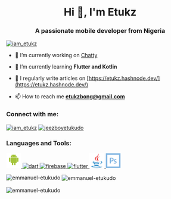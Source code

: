 <h1 align="center">Hi 👋, I'm Etukz</h1>
<h3 align="center">A passionate mobile developer from Nigeria</h3>

<p align="left"> <a href="https://twitter.com/iam_etukz" target="blank"><img src="https://img.shields.io/twitter/follow/iam_etukz?logo=twitter&style=for-the-badge" alt="iam_etukz" /></a> </p>

- 🔭 I’m currently working on [Chatty](https://github.com/Emmanuel-Etukudo/chatty_app)

- 🌱 I’m currently learning **Flutter and Kotlin**

- 📝 I regularly write articles on [https://etukz.hashnode.dev/](https://etukz.hashnode.dev/)

- 📫 How to reach me **etukzbong@gmail.com**

<h3 align="left">Connect with me:</h3>
<p align="left">
<a href="https://twitter.com/iam_etukz" target="blank"><img align="center" src="https://raw.githubusercontent.com/rahuldkjain/github-profile-readme-generator/master/src/images/icons/Social/twitter.svg" alt="iam_etukz" height="30" width="40" /></a>
<a href="https://www.behance.net/jeezboyetukudo" target="blank"><img align="center" src="https://raw.githubusercontent.com/rahuldkjain/github-profile-readme-generator/master/src/images/icons/Social/behance.svg" alt="jeezboyetukudo" height="30" width="40" /></a>
</p>

<h3 align="left">Languages and Tools:</h3>
<p align="left"> <a href="https://developer.android.com" target="_blank"> <img src="https://raw.githubusercontent.com/devicons/devicon/master/icons/android/android-original-wordmark.svg" alt="android" width="40" height="40"/> </a> <a href="https://dart.dev" target="_blank"> <img src="https://www.vectorlogo.zone/logos/dartlang/dartlang-icon.svg" alt="dart" width="40" height="40"/> </a> <a href="https://firebase.google.com/" target="_blank"> <img src="https://www.vectorlogo.zone/logos/firebase/firebase-icon.svg" alt="firebase" width="40" height="40"/> </a> <a href="https://flutter.dev" target="_blank"> <img src="https://www.vectorlogo.zone/logos/flutterio/flutterio-icon.svg" alt="flutter" width="40" height="40"/> </a> <a href="https://www.java.com" target="_blank"> <img src="https://raw.githubusercontent.com/devicons/devicon/master/icons/java/java-original.svg" alt="java" width="40" height="40"/> </a> <a href="https://www.photoshop.com/en" target="_blank"> <img src="https://raw.githubusercontent.com/devicons/devicon/master/icons/photoshop/photoshop-line.svg" alt="photoshop" width="40" height="40"/> </a> </p>

<p><img align="left" src="https://github-readme-stats.vercel.app/api/top-langs?username=emmanuel-etukudo&show_icons=true&locale=en&layout=compact" alt="emmanuel-etukudo" /></p>

<p>&nbsp;<img align="center" src="https://github-readme-stats.vercel.app/api?username=emmanuel-etukudo&show_icons=true&locale=en" alt="emmanuel-etukudo" /></p>

<p><img align="center" src="https://github-readme-streak-stats.herokuapp.com/?user=emmanuel-etukudo&" alt="emmanuel-etukudo" /></p>
